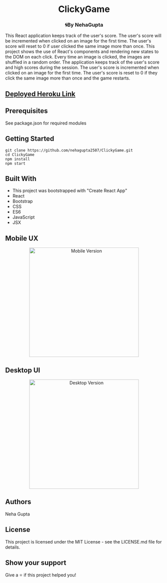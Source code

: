 <h1 align="center">ClickyGame</h1>
<h3 align="center">🌀By NehaGupta</h3>
This React application keeps track of the user's score. The user's score will be incremented when clicked on an image for the first time. The user's score will reset to 0 if user clicked the same image more than once. This project shows the use of React's components and rendering new states to the DOM on each click.
Every time an image is clicked, the images are shuffled in a random order.
The application keeps track of the user's score and high scores during the session. The user's score is incremented when clicked on an image for the first time.
The user's score is reset to 0 if they click the same image more than once and the game restarts.

## [Deployed Heroku Link](https://young-stream-38966.herokuapp.com/)

## Prerequisites
  See package.json for required modules

## Getting Started
    git clone https://github.com/nehagupta2507/ClickyGame.git
    cd ClickyGame
    npm install
    npm start

## Built With
  - This project was bootstrapped with "Create React App"
  - React
  - Bootstrap
  - CSS
  - ES6
  - JavaScript
  - JSX

## Mobile UX
<p align="center">
    <img src="./images/m1.png" alt="Mobile Version" width="350px">
</p>

## Desktop UI
<p align="center">
    <img src="./images/d1.png" alt="Desktop Version" width="350px">
</p>

## Authors
Neha Gupta 

## License
This project is licensed under the MIT License - see the LICENSE.md file for details.

## Show your support
Give a ⭐️ if this project helped you!